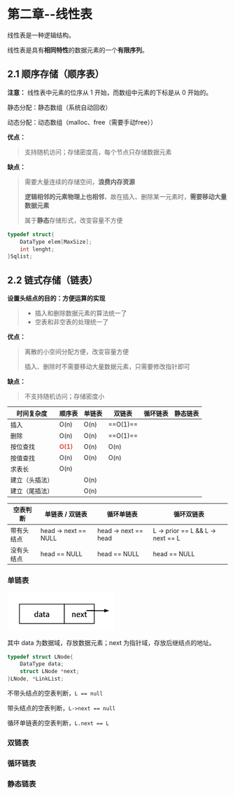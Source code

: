 # 第二章--线性表

线性表是一种逻辑结构。

线性表是具有**相同特性**的数据元素的一个**有限序列**。

## 2.1 顺序存储（顺序表）

**注意：** 线性表中元素的位序从 1 开始，而数组中元素的下标是从 0 开始的。

静态分配：静态数组（系统自动回收）

动态分配：动态数组（malloc、free（需要手动free））

**优点：**

> 支持随机访问；存储密度高，每个节点只存储数据元素

**缺点：**

> 需要大量连续的存储空间，**浪费内存资源**
>
> **逻辑相邻的元素物理上也相邻**，故在插入、删除某一元素时，**需要移动大量数据元素**
>
> 属于**静态**存储形式，改变容量不方便

```c
typedef struct{
    DataType elem[MaxSize];
    int lenght;
}Sqlist;
```



## 2.2 链式存储（链表）

**设置头结点的目的：方便运算的实现**

> - 插入和删除数据元素的算法统一了
> - 空表和非空表的处理统一了

**优点：**

> 离散的小空间分配方便，改变容量方便
>
> 插入、删除时不需要移动大量数据元素，只需要修改指针即可

**缺点：**

> 不支持随机访问；存储密度小

| 时间复杂度     | 顺序表                                      | 单链表 | 双链表   | 循环链表 | 静态链表 |
| -------------- | ------------------------------------------- | ------ | -------- | -------- | -------- |
| 插入           | O(n)                                        | O(n)   | ==O(1)== |          |          |
| 删除           | O(n)                                        | O(n)   | ==O(1)== |          |          |
| 按位查找       | <strong style="color:#DD5145">O(1)</strong> | O(n)   | O(n)     |          |          |
| 按值查找       | O(n)                                        | O(n)   | O(n)     |          |          |
| 求表长         | O(n)                                        |        |          |          |          |
| 建立（头插法） |                                             | O(n)   |          |          |          |
| 建立（尾插法） |                                             | O(n)   |          |          |          |



| 空表判断   | 单链表 / 双链表      | 循环单链表           | 循环双链表                        |
| ---------- | -------------------- | -------------------- | --------------------------------- |
| 带有头结点 | head -> next == NULL | head -> next == head | L -> prior == L && L -> next == L |
| 没有头结点 | head == NULL         | head == NULL         | head == NULL                      |



### 单链表

![image-20230720091216850](LinearList.assets/image-20230720091216850.png)

其中 data 为数据域，存放数据元素；next 为指针域，存放后继结点的地址。

```c
typedef struct LNode{
    DataType data;
    struct LNode *next;
}LNode, *LinkList;
```

不带头结点的空表判断，`L == null`

带头结点的空表判断，`L->next == null`

循环单链表的空表判断，`L.next == L`





### 双链表

### 循环链表

### 静态链表

